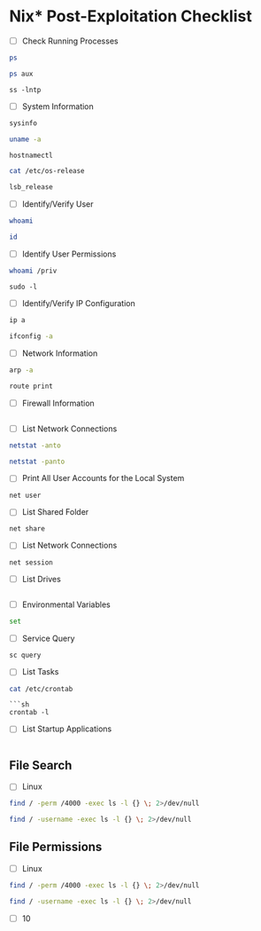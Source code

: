 # Nix* Post-Exploitation Checklist

- [ ] Check Running Processes
```sh
ps
```
```sh
ps aux
```
```
ss -lntp
```

- [ ] System Information
```ps
sysinfo
```
```sh
uname -a
```
```sh
hostnamectl
```
```sh
cat /etc/os-release
```
```sh
lsb_release
```

- [ ] Identify/Verify User
```sh
whoami
```
```sh
id
```

- [ ] Identify User Permissions
```sh
whoami /priv
```
```
sudo -l
```

- [ ] Identify/Verify IP Configuration
```sh
ip a
```
```sh
ifconfig -a
```

- [ ] Network Information
```sh
arp -a
```
```sh
route print
```

- [ ] Firewall Information
```sh

```

- [ ] List Network Connections
```sh
netstat -anto
```
```sh
netstat -panto
```

- [ ] Print All User Accounts for the Local System
```sh
net user
```

- [ ] List Shared Folder
```
net share
```

- [ ] List Network Connections
```
net session
```

- [ ] List Drives
```

```

- [ ] Environmental Variables
```sh
set
```

- [ ] Service Query
```sh
sc query
```

- [ ] List Tasks
```sh
cat /etc/crontab
```
```
```sh
crontab -l
```

- [ ] List Startup Applications
```sh

```

## File Search

- [ ] Linux
```sh
find / -perm /4000 -exec ls -l {} \; 2>/dev/null
```
```sh
find / -username -exec ls -l {} \; 2>/dev/null
```

## File Permissions

- [ ] Linux
```sh
find / -perm /4000 -exec ls -l {} \; 2>/dev/null
```
```sh
find / -username -exec ls -l {} \; 2>/dev/null
```


- [ ] 10
```sh

```